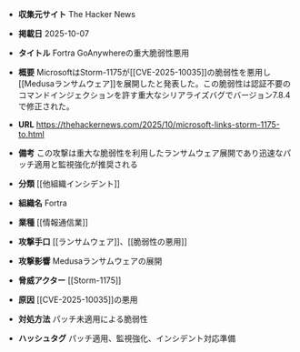 - **収集元サイト**
The Hacker News

- **掲載日**
2025-10-07

- **タイトル**
Fortra GoAnywhereの重大脆弱性悪用

- **概要**
MicrosoftはStorm-1175が[[CVE-2025-10035]]の脆弱性を悪用し[[Medusaランサムウェア]]を展開したと発表した。この脆弱性は認証不要のコマンドインジェクションを許す重大なシリアライズバグでバージョン7.8.4で修正された。

- **URL**
https://thehackernews.com/2025/10/microsoft-links-storm-1175-to.html

- **備考**
この攻撃は重大な脆弱性を利用したランサムウェア展開であり迅速なパッチ適用と監視強化が推奨される

- **分類**
[[他組織インシデント]]

- **組織名**
Fortra

- **業種**
[[情報通信業]]

- **攻撃手口**
[[ランサムウェア]]、[[脆弱性の悪用]]

- **攻撃影響**
Medusaランサムウェアの展開

- **脅威アクター**
[[Storm-1175]]

- **原因**
[[CVE-2025-10035]]の悪用

- **対処方法**
パッチ未適用による脆弱性

- **ハッシュタグ**
パッチ適用、監視強化、インシデント対応準備
